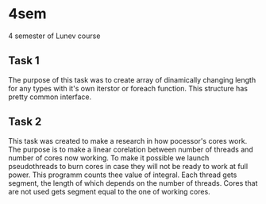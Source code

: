 # 4sem
4 semester of Lunev course
## Task 1 

The purpose of this task was to create array of dinamically changing length for any types with it's own iterstor or foreach function. This structure has pretty common interface.

## Task 2

This task was created to make a research in how pocessor's cores work. The purpose is to make a linear corelation between number of threads and number of cores now working. To make it possible we launch pseudothreads to burn cores in case they will not be ready to work at full power. This programm counts thee value of integral. Each thread gets segment, the length of which depends on the number of threads. Cores that are not used gets segment equal to the one of working cores.
